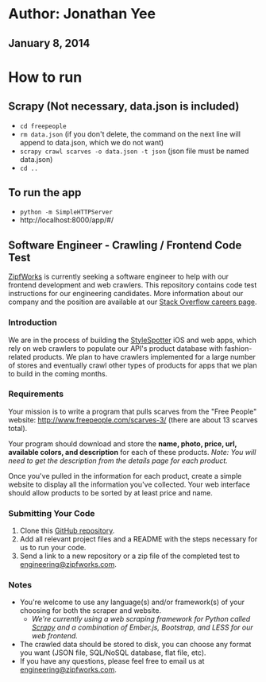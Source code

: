 # Author: Jonathan Yee #
## January 8, 2014 ##

# How to run #

## Scrapy (Not necessary, data.json is included) ##
* `cd freepeople`
* `rm data.json` (if you don't delete, the command on the next line will append to data.json, which we do not want)
* `scrapy crawl scarves -o data.json -t json` (json file must be named data.json)
* `cd ..`

## To run the app ##
* `python -m SimpleHTTPServer`
* http://localhost:8000/app/#/


## Software Engineer - Crawling / Frontend Code Test ##

[ZipfWorks](http://www.zipfworks.com/) is currently seeking a software engineer to help with our frontend 
development and web crawlers. This repository contains code test instructions for our
engineering candidates. More information about our company and the position
are available at our [Stack Overflow careers page](http://careers.stackoverflow.com/jobs/42627/software-engineer-javascript-ember-js-css-zipfworks?a=46NLGHC3eg).

### Introduction ###

We are in the process of building the [StyleSpotter](http://www.stylespotter.com/) iOS and
web apps, which rely on web crawlers to populate our API's product database with
fashion-related products. We plan to have crawlers implemented for a large number of
stores and eventually crawl other types of products for apps that we plan to build in the coming
months.

### Requirements ###

Your mission is to write a program that pulls scarves from the "Free People" website: http://www.freepeople.com/scarves-3/ 
(there are about 13 scarves total).

Your program should download and store the **name, photo, price, url, available colors, and description** for
each of these products. _Note: You will need to get the description from the details page for each product._

Once you've pulled in the information for each product, create a simple website to display all the
information you've collected. Your web interface should allow products to be sorted by at least price and name.

### Submitting Your Code ###

1. Clone this [GitHub repository](https://github.com/zipfworks/code-test-crawling).
2. Add all relevant project files and a README with the steps necessary for us to run your code.
3. Send a link to a new repository or a zip file of the completed test to engineering@zipfworks.com.

### Notes ###

* You're welcome to use any language(s) and/or framework(s) of your choosing for both the scraper and website.
  * _We're currently using a web scraping framework for Python called [Scrapy](http://scrapy.org/) and a
    combination of Ember.js, Bootstrap, and LESS for our web frontend._
* The crawled data should be stored to disk, you can choose any format you want (JSON file, SQL/NoSQL database, flat file, etc).
* If you have any questions, please feel free to email us at engineering@zipfworks.com.
